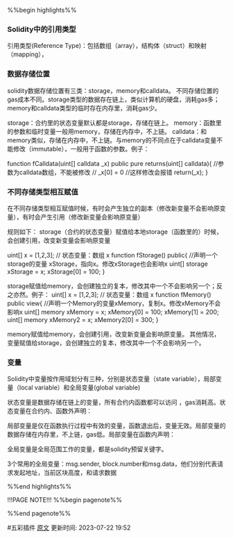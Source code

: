 %%begin highlights%%
### Solidity中的引用类型​
引用类型(Reference Type)：包括数组（array），结构体（struct）和映射（mapping），

### 数据存储位置
solidity数据存储位置有三类：storage，memory和calldata。
不同存储位置的gas成本不同。storage类型的数据存在链上，类似计算机的硬盘，消耗gas多；memory和calldata类型的临时存在内存里，消耗gas少。

storage：合约里的状态变量默认都是storage，存储在链上。
memory：函数里的参数和临时变量一般用memory，存储在内存中，不上链。
calldata：和memory类似，存储在内存中，不上链。与memory的不同点在于calldata变量不能修改（immutable），一般用于函数的参数。例子：

function fCalldata(uint[] calldata _x) public pure returns(uint[] calldata){
//参数为calldata数组，不能被修改
// _x[0] = 0 //这样修改会报错
return(_x);
}

### 不同存储类型相互赋值
在不同存储类型相互赋值时候，有时会产生独立的副本（修改新变量不会影响原变量），有时会产生引用（修改新变量会影响原变量）

规则如下：
storage（合约的状态变量）赋值给本地storage（函数里的）时候，会创建引用，改变新变量会影响原变量

uint[] x = [1,2,3]; // 状态变量：数组 x
function fStorage() public{
//声明一个storage的变量 xStorage，指向x。修改xStorage也会影响x
uint[] storage xStorage = x;
xStorage[0] = 100;
}

storage赋值给memory，会创建独立的复本，修改其中一个不会影响另一个；反之亦然。例子：
uint[] x = [1,2,3]; // 状态变量：数组 x
function fMemory() public view{
//声明一个Memory的变量xMemory，复制x。修改xMemory不会影响x
uint[] memory xMemory = x;
xMemory[0] = 100;
xMemory[1] = 200;
uint[] memory xMemory2 = x;
xMemory2[0] = 300;
}

memory赋值给memory，会创建引用，改变新变量会影响原变量。
其他情况，变量赋值给storage，会创建独立的复本，修改其中一个不会影响另一个。

### 变量

Solidity中变量按作用域划分有三种，分别是状态变量（state variable），局部变量（local variable）和全局变量(global variable)

状态变量是数据存储在链上的变量，所有合约内函数都可以访问 ，gas消耗高。状态变量在合约内、函数外声明：

局部变量是仅在函数执行过程中有效的变量，函数退出后，变量无效。局部变量的数据存储在内存里，不上链，gas低。局部变量在函数内声明：

全局变量是全局范围工作的变量，都是solidity预留关键字。

3个常用的全局变量：msg.sender, block.number和msg.data，他们分别代表请求发起地址，当前区块高度，和请求数据

%%end highlights%%

!!!PAGE NOTE!!!
%%begin pagenote%%

%%end pagenote%%

 #五彩插件 [原文](https://www.wtf.academy/solidity-start/DataStorage/)
更新时间: 2023-07-22 19:52
